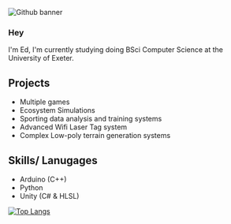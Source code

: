 ![Github banner](https://github.com/edf1101/edf1101/assets/96292907/0ce94e61-919a-45e6-adaa-d95b6248bf6e)

### Hey
I'm Ed, I'm currently studying doing BSci Computer Science at the University of Exeter.

## Projects
- Multiple games
- Ecosystem Simulations
- Sporting data analysis and training systems
- Advanced Wifi Laser Tag system
- Complex Low-poly terrain generation systems


## Skills/ Lanugages
- Arduino (C++)
- Python
- Unity (C# & HLSL)

[![Top Langs](https://github-readme-stats-git-masterrstaa-rickstaa.vercel.app/api/top-langs/?username=edf1101&theme=transparent&layout=compact)](https://github.com/edf1101/github-readme-stats)

